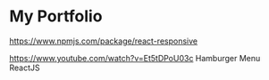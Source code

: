 # My Portfolio

https://www.npmjs.com/package/react-responsive

https://www.youtube.com/watch?v=Et5tDPoU03c
Hamburger Menu ReactJS